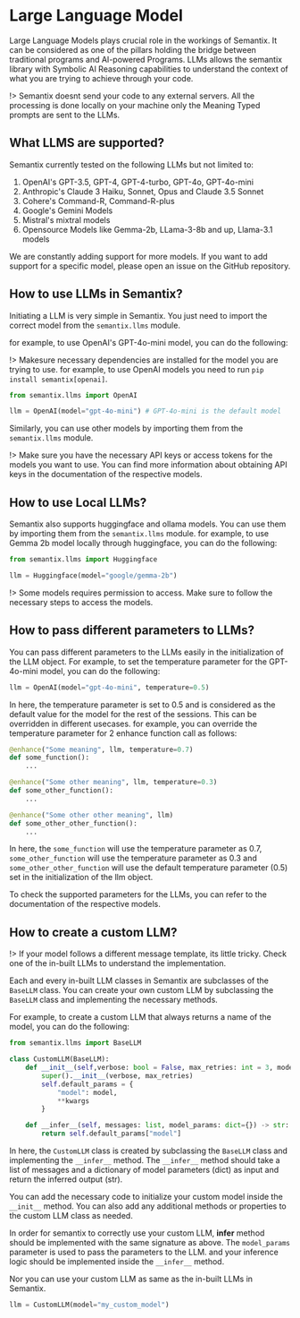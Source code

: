 # Large Language Model

Large Language Models plays crucial role in the workings of Semantix. It can be considered as one of the pillars holding the bridge between traditional
programs and AI-powered Programs. LLMs allows the semantix library with Symbolic AI Reasoning capabilities to understand the context of what you are
trying to achieve through your code.

!> Semantix doesnt send your code to any external servers. All the processing is done locally on your machine only the Meaning Typed prompts are sent to the LLMs.

## What LLMS are supported?

Semantix currently tested on the following LLMs but not limited to:
1. OpenAI's GPT-3.5, GPT-4, GPT-4-turbo, GPT-4o, GPT-4o-mini
2. Anthropic's Claude 3 Haiku, Sonnet, Opus and Claude 3.5 Sonnet
3. Cohere's Command-R, Command-R-plus
4. Google's Gemini Models
5. Mistral's mixtral models
6. Opensource Models like Gemma-2b, LLama-3-8b and up, Llama-3.1 models

We are constantly adding support for more models. If you want to add support for a specific model, please open an issue on the GitHub repository.

## How to use LLMs in Semantix?

Initiating a LLM is very simple in Semantix. You just need to import the correct model from the `semantix.llms` module.

for example, to use OpenAI's GPT-4o-mini model, you can do the following:

!> Makesure necessary dependencies are installed for the model you are trying to use. for example, to use OpenAI models you need to run `pip install semantix[openai]`.

```python
from semantix.llms import OpenAI

llm = OpenAI(model="gpt-4o-mini") # GPT-4o-mini is the default model
```

Similarly, you can use other models by importing them from the `semantix.llms` module.

!> Make sure you have the necessary API keys or access tokens for the models you want to use. You can find more information about obtaining API keys in the documentation of the respective models.

## How to use Local LLMs?

Semantix also supports huggingface and ollama models. You can use them by importing them from the `semantix.llms` module.
for example, to use Gemma 2b model locally through huggingface, you can do the following:

```python
from semantix.llms import Huggingface

llm = Huggingface(model="google/gemma-2b")
```

!> Some models requires permission to access. Make sure to follow the necessary steps to access the models.


## How to pass different parameters to LLMs?

You can pass different parameters to the LLMs easily in the initialization of the LLM object. For example, to set the temperature parameter for the GPT-4o-mini model, you can do the following:

```python
llm = OpenAI(model="gpt-4o-mini", temperature=0.5)
```

In here, the temperature parameter is set to 0.5 and is considered as the default value for the model for the rest of the sessions. This can be overridden in different usecases. for example, you can override the temperature parameter for 2 enhance function call as follows:

```python
@enhance("Some meaning", llm, temperature=0.7)
def some_function():
    ...

@enhance("Some other meaning", llm, temperature=0.3)
def some_other_function():
    ...

@enhance("Some other other meaning", llm)
def some_other_other_function():
    ...
```

In here, the `some_function` will use the temperature parameter as 0.7, `some_other_function` will use the temperature parameter as 0.3 and `some_other_other_function` will use the default temperature parameter (0.5) set in the initialization of the llm object.

To check the supported parameters for the LLMs, you can refer to the documentation of the respective models.

## How to create a custom LLM?

!> If your model follows a different message template, its little tricky. Check one of the in-built LLMs to understand the implementation.

Each and every in-built LLM classes in Semantix are subclasses of the `BaseLLM` class. You can create your own custom LLM by subclassing the `BaseLLM` class and implementing the necessary methods.

For example, to create a custom LLM that always returns a name of the model, you can do the following:

```python
from semantix.llms import BaseLLM

class CustomLLM(BaseLLM):
    def __init__(self,verbose: bool = False, max_retries: int = 3, model: str = "custom_model", **kwargs):
        super().__init__(verbose, max_retries)
        self.default_params = {
            "model": model,
            **kwargs
        }

    def __infer__(self, messages: list, model_params: dict={}) -> str: # This signature should be maintained
        return self.default_params["model"]
```

In here, the `CustomLLM` class is created by subclassing the `BaseLLM` class and implementing the `__infer__` method. The `__infer__` method should take a list of messages and a dictionary of model parameters (dict) as input and return the inferred output (str).

You can add the necessary code to initialize your custom model inside the `__init__` method. You can also add any additional methods or properties to the custom LLM class as needed.

In order for semantix to correctly use your custom LLM, __infer__ method should be implemented with the same signature as above. The `model_params` parameter is used to pass the parameters to the LLM. and your inference logic should be implemented inside the `__infer__` method.

Nor you can use your custom LLM as same as the in-built LLMs in Semantix.

```python
llm = CustomLLM(model="my_custom_model")
```
